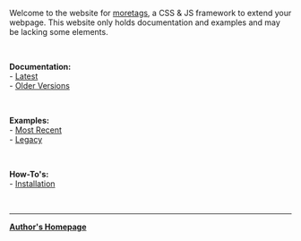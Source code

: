 Welcome to the website for [moretags](https://github.com/sykeben/moretags), a CSS & JS framework to extend your webpage. This website only holds documentation and examples and may be lacking some elements.

<br>

**Documentation:**  
\- [Latest](v/latest.html)  
\- [Older Versions](v)

<br>

**Examples:**  
\- [Most Recent](e)  
\- [Legacy](e/legacy)

<br>

**How-To's:**  
\- [Installation](how2/install)

<br>

--------------------------------------------------
[**Author's Homepage**](https://sykeben.github.io)